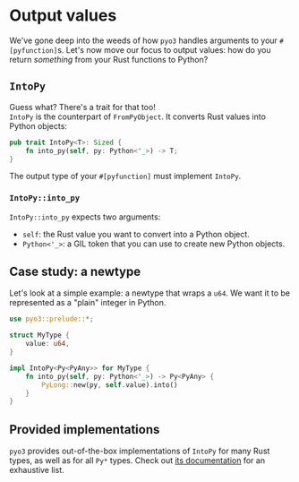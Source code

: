 # Output values

We've gone deep into the weeds of how `pyo3` handles arguments to your `#[pyfunction]`s.
Let's now move our focus to output values: how do you return _something_ from your Rust functions to Python?

## `IntoPy`

Guess what? There's a trait for that too!\
`IntoPy` is the counterpart of `FromPyObject`. It converts Rust values into Python objects:

```rust
pub trait IntoPy<T>: Sized {
    fn into_py(self, py: Python<'_>) -> T;
}
```

The output type of your `#[pyfunction]` must implement `IntoPy`.

### `IntoPy::into_py`

`IntoPy::into_py` expects two arguments:

- `self`: the Rust value you want to convert into a Python object.
- `Python<'_>`: a GIL token that you can use to create new Python objects.

## Case study: a newtype

Let's look at a simple example: a newtype that wraps a `u64`. 
We want it to be represented as a "plain" integer in Python.

```rust
use pyo3::prelude::*;

struct MyType {
    value: u64,
}

impl IntoPy<Py<PyAny>> for MyType {
    fn into_py(self, py: Python<'_>) -> Py<PyAny> {
        PyLong::new(py, self.value).into()
    }
}
```

## Provided implementations

`pyo3` provides out-of-the-box implementations of `IntoPy` for many Rust types, as well as for all `Py*` types.
Check out [its documentation](https://docs.rs/pyo3/0.22.0/pyo3/conversion/trait.IntoPy.html#) for an exhaustive list.